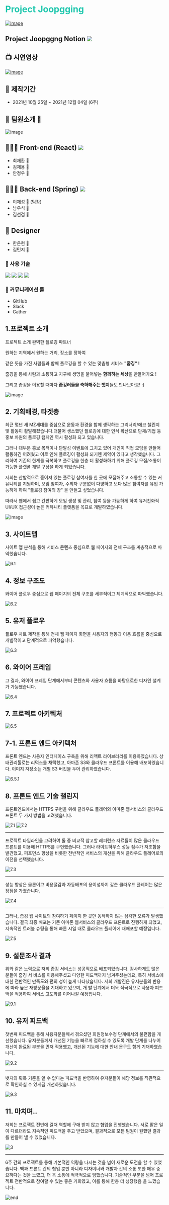 

# **<span style="color:#23C8AF">Project Joopgging </span>**


[![image](https://img1.daumcdn.net/thumb/R1280x0/?scode=mtistory2&fname=https%3A%2F%2Fblog.kakaocdn.net%2Fdn%2FK2jSR%2FbtrmQ3IexYJ%2FFrkQKK7LwYi0LyQdpLjykk%2Fimg.png)](https://joopgging.link)

## Project Joopggng Notion <a href="https://available-parent-09c.notion.site/12-aac1c51225424d16bda9bcce1bdb2360"><img src="https://img.shields.io/badge/Notion-000000?style=flat&logo=Notion&logoColor=white&link=https://available-parent-09c.notion.site/12-aac1c51225424d16bda9bcce1bdb2360"/></a>





## 📺 시연영상

[![image](https://img1.daumcdn.net/thumb/R1280x0/?scode=mtistory2&fname=https%3A%2F%2Fblog.kakaocdn.net%2Fdn%2FpWazz%2FbtrmLAf2uvj%2FOUgZji2TqfpvnHfkv1MCP1%2Fimg.png)](https://www.youtube.com/watch?v=3pamegVi4_w&t=1s)






## 📅 제작기간 

* 2021년 10월 25일 ~ 2021년 12월 04일 (6주)

## 💃 팀원소개 🕺

![image](https://img1.daumcdn.net/thumb/R1280x0/?scode=mtistory2&fname=https%3A%2F%2Fblog.kakaocdn.net%2Fdn%2FlFfL4%2FbtrmTPB2OFM%2FnOaLHITePIuKIlRM5zSwsK%2Fimg.png)

## 👨🏻‍💻 Front-end (React) <a href="https://github.com/spacejay1007/plogging_FE"><img src="https://img.shields.io/badge/GitHub-000000?style=flat&logo=GitHub&logoColor=white&link=https://github.com/spacejay1007/plogging_FE"/></a>

  * 최재환 🧔
  * 김재용 👨
  * 안정우 🧔

## 🧑🏽‍💻 Back-end (Spring) <a href="https://github.com/kancho06/Joopging-Server"><img src="https://img.shields.io/badge/GitHub-000000?style=flat&logo=GitHub&logoColor=white&link=https://github.com/spacejay1007/plogging_FE"/></a>

  * 이재성 🧔 (팀장)
  * 남우식 👨
  * 김선겸 🧔

## 🎨 Designer 

  * 한은현 👩
  * 김민지 👧

### 🔧 사용 기술 

<a href="https://ko.reactjs.org/" target="_blank"><img src="https://img.shields.io/badge/React-61DAFB?style=flat-square&logo=React&logoColor=white"/></a>    <a href="https://javascript.info/" target="_blank"><img src="https://img.shields.io/badge/JavaScript-F7DF1E?style=flat-square&logo=JavaScript&logoColor=white"/></a>    <a href="https://ko.redux.js.org/" target="_blank"><img src="https://img.shields.io/badge/Redux-764ABC?style=flat-square&logo=Redux&logoColor=white"/></a>    <a href="https://styled-components.com/" target="_blank"><img src="https://img.shields.io/badge/Styled-components-DB7093?style=flat-square&logo=Styled-components&logoColor=white"/></a>

### 💬 커뮤니케이션 툴

- GitHub
- Slack
- Gather

## **1.프로젝트 소개**
프로젝트 소개 완벽한 플로깅 파트너

원하는 지역에서 원하는 거리, 장소를 정하여

같은 뜻을 가진 사람들과 함께 플로깅을 할 수 있는 맞춤형 서비스 **"줍깅" !**

줍깅을 통해 사람과 소통하고 지구에 생명을 불어넣는 **함께하는 세상**을 만들어가요 !

그리고 줍깅을 이용할 때마다 **줍깅러들을 축하해주는 뱃지**들도 만나보아요! :)

![image](https://img1.daumcdn.net/thumb/R1280x0/?scode=mtistory2&fname=https%3A%2F%2Fblog.kakaocdn.net%2Fdn%2FK2jSR%2FbtrmQ3IexYJ%2FFrkQKK7LwYi0LyQdpLjykk%2Fimg.png)


## **2. 기획배경, 타겟층**
최근 몇년 새 MZ세대를 중심으로 운동과 환경을 함께 생각하는 그리너리/에코 챌린지 및 활동이 활발해졌습니다.더불어 생소했던 플로깅에 대한 인식 확산으로 단체/기업 등 홍보 차원의 플로깅 캠페인 역시 활성화 되고 있습니다.

그러나 대부분 홍보 목적이나 단발성 이벤트에 그치고 있어 개인이 직접 모임을 만들어 활동하긴 어려웠고 이로 인해 플로깅이 활성화 되기엔 제약이 있다고 생각했습니다. 그리하여 기존의 한계를 극복하고 플로깅을 한층 더 활성화하기 위해 플로깅 모집/소통이 가능한 플랫폼 개발 구상을 하게 되었습니다.

저희는 산발적으로 흩어져 있는 플로깅 참여자를 한 곳에 모집해주고 소통할 수 있는 커뮤니티를 지원하며, 모임 참여자, 주최자 구분없이 다양하고 보다 많은 참여자를 유입 가능하게 하여 "플로깅 참여의 장" 을 만들고 싶었습니다.

따라서 웹에서 쉽고 간편하게 모임 생성 및 관리, 참여 등을 가능하게 하여 유저친화적UI/UX 접근성이 높은 커뮤니티 플랫폼을 목표로 개발하였습니다.

![image](https://github.com/kancho06/Joopging-Server/raw/develop/readme_img/baegyong.png)

## **3. 사이트맵**
사이트 맵 분석을 통해 서비스 콘텐츠 중심으로 웹 페이지의 전체 구조를 계층적으로 파악했습니다.

![6.1](./readmeImg/6.1.png)
## **4. 정보 구조도**
와이어 플로우 중심으로 웹 페이지의 전체 구조를 세부적이고 체계적으로 파악했습니다.

![6.2](./readmeImg/6.2.png)
## **5. 유저 플로우**
플로우 차트 제작을 통해 전체 웹 페이지 화면을 사용자의 행동과 이용 흐름을 중심으로 개별적이고 단계적으로 파악했습니다.

![6.3](./readmeImg/6.3.png)
## **6. 와이어 프레임**
그 결과, 와이어 프레임 단계에서부터 콘텐츠와 사용자 흐름을 바탕으로한 디자인 설계가 가능했습니다.

![6.4](./readmeImg/6.4.png)
## **7. 프로젝트 아키텍처**
![6.5](./readmeImg/6.5.png)
## **7-1. 프론트 엔드 아키텍처**
프론트 엔드는 사용자 인터페이스 구축을 위해 리액트 라이브러리를 이용하였습니다. 
상태관리툴로는 리덕스를 채택했고, 아마존 S3와 클라우드 프론트를 이용해 배포하였습니다. 
이미지 저장소는 개별 S3 버킷을 두어 관리하였습니다.
 
![6.5.1](./readmeImg/6.5.1.png)
## **8. 프론트 엔드 기술 챌린지**
프론트엔드에서는 HTTPS 구현을 위해 클라우드 플레어와 아마존 웹서비스의 클라우드 프론트 두 가지 방법을 고려했습니다. 

![7.1](./readmeImg/7.1.png)
![7.2](./readmeImg/7.2.png)
***
프로젝트 타임라인을 고려하여 둘 중 비교적 참고할 레퍼런스 자료들이 많은 클라우드 프론트를 이용해 HTTPS를 구현했습니다.
그러나 라이트하우스 성능 점수가 저조함을 발견했고, 퍼포먼스 향상을 비롯한 전반적인 서비스의 개선을 위해 클라우드 플레어로의 이전을 선택했습니다. 

![7.3](./readmeImg/7.3.png)
***
성능 향상은 물론이고 비용절감과 자동배포의 용이성까지 갖춘 클라우드 플레어는 많은 장점을 가졌습니다.

![7.4](./readmeImg/7.4.png)
***
그러나, 줍깅 웹 사이트의 참여하기 페이지 한 곳만 동작하지 않는 심각한 오류가 발생했습니다. 
결국 최종 배포는 기존 아마존 웹서비스의 클라우드 프론트로 진행하게 되었고, 지속적인 트러블 슈팅을 통해 빠른 시일 내로 클라우드 플레어에 재배포할 예정입니다.

![7.5](./readmeImg/7.5.png)
## **9. 설문조사 결과**
위와 같은 노력으로 저희 줍깅 서비스는 성공적으로 배포되었습니다. 감사하게도 많은 분들이 줍깅 서
비스를 이용해주셨고 다양한 피드백까지 남겨주셨는데요, 특히 서비스에 대한 전반적인 만족도와 편의
성이 높게 나타났습니다. 저희 개발진은 유저분들의 반응에 따라 높은 재방문율을 기대하고 있으며, 개
발 단계에서 더욱 적극적으로 사용자 피드백을 적용하여 서비스 고도화를 이어나갈 예정입니다.

![9.1](./readmeImg/9.1.png)
## **10. 유저 피드백**
첫번째 피드백을 통해 사용자분들께서 겪으셨던 회원정보수정 단계에서의 불편함을 개선했습니다. 
유저분들께서 개선된 기능을 빠르게 접하실 수 있도록 개발 단계를 나누어 개선이 완료된 부분을 먼저 적용했고, 개선된 기능에 대한 안내 문구도 함께 기재하였습니다.

![9.2](./readmeImg/9.2.png)
***
뱃지의 획득 기준을 알 수 없다는 피드백을 반영하여 유저분들이 해당 정보를 직관적으로 확인하실 수
있게끔 개선하였습니다.

![9.3](./readmeImg/9.3.png)
## **11. 마치며..**
저희는 프로젝트 전반에 걸쳐 역할에 구애 받지 않고 협업을 진행했습니다. 서로 맡은 일이 다르더라도
지속적인 피드백을 주고 받았으며, 결과적으로 모든 팀원이 원했던 결과를 만들어 낼 수 있었습니다.

![3](./readmeImg/3.png)
***
6주 간의 프로젝트를 통해 기본적인 역량을 다지는 것을 넘어 새로운 도전을 할 수 있었습니다. 
백과 프론트 간의 협업 뿐만 아니라 디자이너와 개발자 간의 소통 또한 매우 중요하다는 것을 느꼈고, 더
욱 소통에 적극적으로 임했습니다.
기술적인 부분을 넘어 프로젝트 전반적으로 참여할 수 있는 좋은 기회였고, 이를 통해 한층 더 성장했음
을 느꼈습니다.

![end](./readmeImg/end.png)




